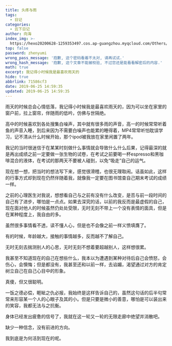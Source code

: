 ```yaml
---
title: 头疼与雨
tags:
  - 日记
categories:
  - 云下日记
author: 向海
index_img: >-
  https://hexo20200628-1259353497.cos.ap-guangzhou.myqcloud.com/Others/Fluid/about.png
top: false
password: zhenyumi
wrong_pass_message: '抱歉, 这个密码看着不太对, 请再试试.'
wrong_hash_message: '抱歉, 这个文章不能被校验, 不过您还是能看看解密后的内容.'
math: true
excerpt: 我记得小时候我是最喜欢雨天的
hide: true
abbrlink: 71586cf3
date: 2019-06-25 14:59:35
updated: 2019-06-25 14:59:35
---
```


雨天的时候总会心情低落，我记得小时候我是最喜欢雨天的，因为可以坐在家里的窗户前，拉上窗帘，伴随雨的低吟，仿佛与世隔绝。

高中的时候喜欢到各处搜集白噪声，其中就有很多雨的声音，高一的时候常常听着鱼的声音入睡，到后来因为不需要白噪声也能累的睡得着，MP4常常听怕耽误学习，记不清从什么时候开始，那个ipod被我放在家里闲置了两年。

我记的当时很迷信于在某某时刻做什么事情就会导致什么什么后果，记得最深的就是再出成绩之前一定要做一张生物的试卷，在考试之前要喝一杯espresso和黑咖啡混合的液体，在考试的那两天不要被人碰到，以免“吸走”自己的运气。

现在想一想，把当时的想法写下来，感觉很滑稽，也很无理取闹。话虽如此，这样的行事方式却到现在仍然伴随着我，就像我一定要在图书馆查自己期末考试的成绩一样。

之前的心理医生对我说，想想看自己与之前有没有什么改变，是否与前一段时间的自己有了进步，哪怕是一点点。如果去深究的话，以前的我反而是最虚假的自己，现在面对他人的时候虽然仍处处受限，无时无刻不带上一个没有表情的面具，但是在某种程度上，我自由的多。

虽然很多事情看不透，读不懂人心，但是也不会像之前一样义愤填膺了。

有的时候，年龄越大，接触的事情越多，反而越不了解自己。

无时无刻去揣测别人的心思，无时无刻不想着要超越别人，这样想很累。

我甚至不知道现在的自己在想些什么，我本以为遭遇到某种对待后自己会愤怒，会伤心，会懊悔；但是都没有，我甚至还和以前一样，去谄媚，渴望通过对方的肯定树立自己在自己心目中的形象。

真傻，但又很聪明。

一饭之德必偿，睚眦之仇必报，我始终是这样告诉自己的，虽然这句话的后半句常常来形容某一个人的心眼子及其的小。但是只要是微小的善意，哪怕是可以装出来的笑容，我都无法与之抗衡。

身体已经发出疲惫的信号了，我就在这一轮又一轮的无限走廊中绝望并消散吧。

缺少一种信念，没有前进的方向。

我到底是为何活到现在的呢。